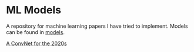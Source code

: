 # ML Models

A repository for machine learning papers I have tried to implement. Models can be found in [models](models/).

[A ConvNet for the 2020s](models/ConvNeXt/)

